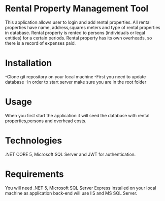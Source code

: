 # Rental Property Management Tool
This application allows user to login and add rental properties. All rental properties have name, address,squares meters and type of rental properties in database. Rental property is rented to persons (individuals or legal entities) for a certain periods. Rental property has its own overheads, so there is a record of expenses paid.
# Installation
-Clone git repository on your local machine
-First you need to update database
-In order to start server make sure you are in the root folder
# Usage
When you first start the application it will seed the database with rental properties,persons and overhead costs.
# Technologies
.NET CORE 5, Microsoft SQL Server  and JWT for authentication.
# Requirements
You will need .NET 5, Microsoft SQL Server Express installed on your local machine as application back-end will use IIS and MS SQL Server.
